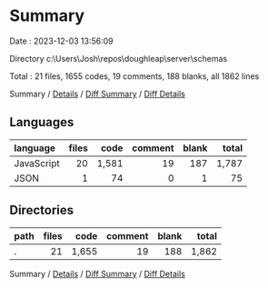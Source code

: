 # Summary

Date : 2023-12-03 13:56:09

Directory c:\\Users\\Josh\\repos\\doughleap\\server\\schemas

Total : 21 files,  1655 codes, 19 comments, 188 blanks, all 1862 lines

Summary / [Details](details.md) / [Diff Summary](diff.md) / [Diff Details](diff-details.md)

## Languages
| language | files | code | comment | blank | total |
| :--- | ---: | ---: | ---: | ---: | ---: |
| JavaScript | 20 | 1,581 | 19 | 187 | 1,787 |
| JSON | 1 | 74 | 0 | 1 | 75 |

## Directories
| path | files | code | comment | blank | total |
| :--- | ---: | ---: | ---: | ---: | ---: |
| . | 21 | 1,655 | 19 | 188 | 1,862 |

Summary / [Details](details.md) / [Diff Summary](diff.md) / [Diff Details](diff-details.md)